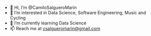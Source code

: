 - 👋 Hi, I’m @CamiloSalgueroMarin
- 👀 I’m interested in Data Science, Software Engineering, Music and Cycling
- 🌱 I’m currently learning Data Science
- 📫 Reach me at csalgueromarin@gmail.com

<!---
CamiloSalgueroMarin/CamiloSalgueroMarin is a ✨ special ✨ repository because its `README.md` (this file) appears on your GitHub profile.
You can click the Preview link to take a look at your changes.
--->
